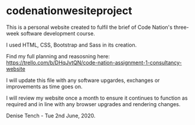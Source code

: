 # codenationwesiteproject

This is a personal website created to fulfil the brief of Code Nation's three-week software development course. 

I used HTML, CSS, Bootstrap and Sass in its creation.

Find my full planning and reasosning here: https://trello.com/b/DHqJvtQN/code-nation-assignment-1-consultancy-website

I will update this file with any software upgardes, exchanges or improvements as time goes on.

I will review my website once a month to ensure it continues to function as required and in line with any browser upgrades and rendering changes.

Denise Tench - Tue 2nd June, 2020.
